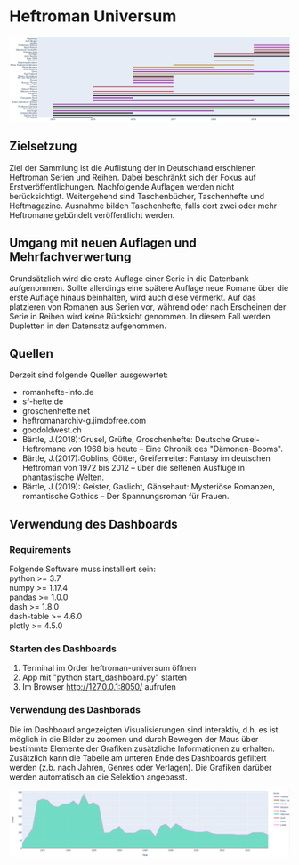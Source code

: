 # Heftroman Universum
![Series over Time](gantt.png)
## Zielsetzung
Ziel der Sammlung ist die Auflistung der in Deutschland erschienen Heftroman Serien und Reihen.
Dabei beschränkt sich der Fokus auf Erstveröffentlichungen. Nachfolgende Auflagen werden nicht
berücksichtigt. Weitergehend sind Taschenbücher, Taschenhefte und Heftmagazine. Ausnahme bilden Taschenhefte, falls dort zwei oder mehr Heftromane gebündelt veröffentlicht werden.

## Umgang mit neuen Auflagen und Mehrfachverwertung
Grundsätzlich wird die erste Auflage einer Serie in die Datenbank aufgenommen. Sollte allerdings eine spätere Auflage neue Romane über die erste Auflage hinaus beinhalten, wird auch
diese vermerkt. Auf das platzieren von Romanen aus Serien vor, während oder nach Erscheinen der Serie in Reihen wird keine Rücksicht genommen. In diesem Fall werden Dupletten in den Datensatz aufgenommen.


## Quellen
Derzeit sind folgende Quellen ausgewertet:
* romanhefte-info.de
* sf-hefte.de
* groschenhefte.net
* heftromanarchiv-g.jimdofree.com
* goodoldwest.ch
* Bärtle, J.(2018):Grusel, Grüfte, Groschenhefte: Deutsche Grusel-Heftromane von 1968 bis heute – Eine Chronik des "Dämonen-Booms".
* Bärtle, J.(2017):Goblins, Götter, Greifenreiter: Fantasy im deutschen Heftroman von 1972 bis 2012 – über die seltenen Ausflüge in phantastische Welten.
* Bärtle, J.(2019): Geister, Gaslicht, Gänsehaut: Mysteriöse Romanzen, romantische Gothics – Der Spannungsroman für Frauen.

## Verwendung des Dashboards
### Requirements
Folgende Software muss installiert sein: <br>
python >= 3.7 <br>
numpy >= 1.17.4 <br>
pandas >= 1.0.0 <br>
dash >= 1.8.0 <br>
dash-table >= 4.6.0 <br>
plotly >= 4.5.0 <br>
### Starten des Dashboards
1. Terminal im Order heftroman-universum öffnen
2. App mit "python start_dashboard.py" starten
3. Im Browser http://127.0.0.1:8050/ aufrufen
### Verwendung des Dashborads
Die im Dashboard angezeigten Visualisierungen sind interaktiv, d.h. es ist
möglich in die Bilder zu zoomen und durch Bewegen der Maus über bestimmte Elemente
der Grafiken zusätzliche Informationen zu erhalten. Zusätzlich kann die
Tabelle am unteren Ende des Dashboards gefiltert werden (z.b. nach Jahren, Genres oder Verlagen).
Die Grafiken darüber werden automatisch an die Selektion angepasst.

![Horror Output](horror.png)

